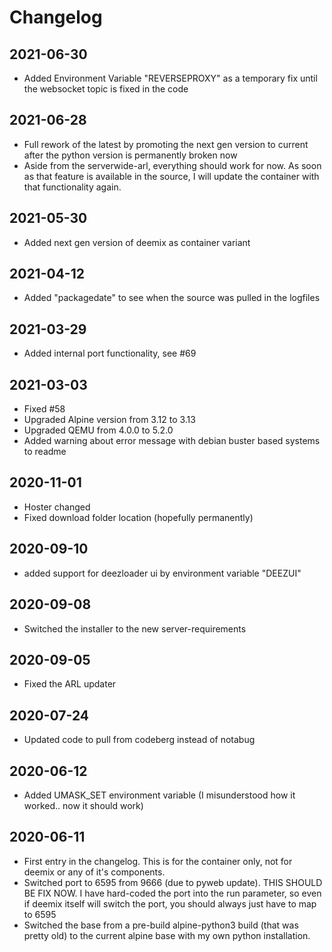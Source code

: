 # Changelog
## 2021-06-30
- Added Environment Variable "REVERSEPROXY" as a temporary fix until the websocket topic is fixed in the code
## 2021-06-28
- Full rework of the latest by promoting the next gen version to current after the python version is permanently broken now
- Aside from the serverwide-arl, everything should work for now. As soon as that feature is available in the source, I will update the container with that functionality again.
## 2021-05-30
- Added next gen version of deemix as container variant
## 2021-04-12
- Added "packagedate" to see when the source was pulled in the logfiles
## 2021-03-29
- Added internal port functionality, see #69
## 2021-03-03
- Fixed #58
- Upgraded Alpine version from 3.12 to 3.13
- Upgraded QEMU from 4.0.0 to 5.2.0
- Added warning about error message with debian buster based systems to readme
## 2020-11-01
- Hoster changed
- Fixed download folder location (hopefully permanently)

## 2020-09-10
- added support for deezloader ui by environment variable "DEEZUI"

## 2020-09-08
- Switched the installer to the new server-requirements

## 2020-09-05
- Fixed the ARL updater

## 2020-07-24
- Updated code to pull from codeberg instead of notabug

## 2020-06-12
- Added UMASK_SET environment variable (I misunderstood how it worked.. now it should work)

## 2020-06-11
- First entry in the changelog. This is for the container only, not for deemix or any of it's components.
- Switched port to 6595 from 9666 (due to pyweb update). THIS SHOULD BE FIX NOW. I have hard-coded the port into the run parameter, so even if deemix itself will switch the port, you should always just have to map to 6595
- Switched the base from a pre-build alpine-python3 build (that was pretty old) to the current alpine base with my own python installation.